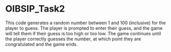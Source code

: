 # OIBSIP_Task2
This code generates a random number between 1 and 100 (inclusive) for the player to guess. The player is prompted to enter their guess, and the game will tell them if their guess is too high or too low. The game continues until the player correctly guesses the number, at which point they are congratulated and the game ends.
